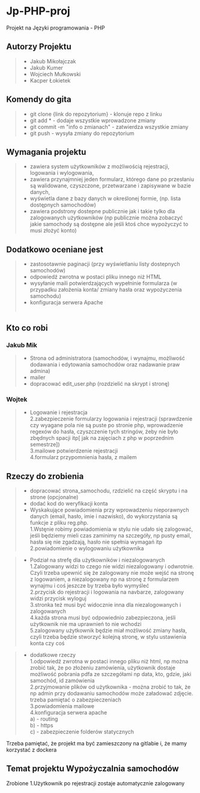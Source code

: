 # Jp-PHP-proj
Projekt na Języki programowania - PHP
## Autorzy Projektu
> - Jakub Mikołajczak
> - Jakub Kumer
> - Wojciech Mułkowski
> - Kacper Łokietek
## Komendy do gita
> - git clone {link do repozytorium} - klonuje repo z linku
> - git add *  - dodaje wszystkie wprowadzone zmiany
> - git commit -m "info o zmianach" - zatwierdza wszystkie zmiany
> - git push - wysyła zmiany do repozytorium
## Wymagania projektu
> - zawiera system użytkowników z możliwością rejestracji, logowania i wylogowania,
> - zawiera przynajmniej jeden formularz, którego dane po przesłaniu są walidowane, czyszczone, przetwarzane i zapisywane w bazie danych,
> - wyświetla dane z bazy danych w określonej formie, (np. lista dostępnych samochodów)
> - zawiera podstrony dostepne publicznie jak i takie tylko dla zalogowanych użytkowników (np publicznie można zobaczyć jakie samochody są dostępne ale jeśli ktoś chce wypożyczyć to musi złożyć konto)
## Dodatkowo oceniane jest
> - zastosotawnie paginacji (przy wyświetlaniu listy dostepnych samochodów)
> - odpowiedź zwrotna w postaci pliku innego niż HTML
> - wysyłanie maili potwierdzających wypełninie formularza (w przypadku założenia konta/ zmiany hasła oraz wypożyczenia samochodu)
> - konfiguracja serwera Apache
<br><br>
## Kto co robi
### Jakub Mik
> - Strona od administratora (samochodów, i wynajmu, możliwość dodawania i edytowania samochodów oraz nadawanie praw admina)
> - mailer
> - dopracować edit_user.php (rozdzielić na skrypt i stronę)
### Wojtek
> - Logowanie i rejestracja<br>
    2.zabezpieczenie formularzy logowania i rejestracji (sprawdzenie czy wyagane pola nie są puste po stronie php, wprowadzenie regexów do hasła, czyszczenie tych stringów, żeby nie było zbędnych spacji itp[ jak na zajęciach z php w poprzednim semestrze]) <br>
    3.mailowe potwierdzenie rejestracji <br>
    4.formularz przypomnienia hasła, z mailem <br>
## Rzeczy do zrobienia

> - dopracować strona_samochodu, rzdzielić na część skryptu i na strone (opcjonalne) 
> - dodać kod do weryfikacji konta
> - Wyskakujące powiadomienia przy wprowadzeniu nieporawnych danych (email, hasło, imie i nazwisko), do wykorzystania są funkcje z pliku reg.php. <br> 
    1.Wstęnie robimy powiadomienia w stylu nie udało się zalogować, jeśli będziemy mieli czas zaminimy na szczegóły, np pusty email, hasła się nie zgadzają, hasło nie spełnia wymagań itp <br>
    2.powiadomienie o wylogowaniu użytkownika <br>


> - Podział na strefę dla użytkowników i niezalogowanych <br>
    1.Zalogowany widzi to czego nie widzi niezalogowany i odwrotnie. Czyli trzeba upewnić się że zalogowany nie może wejść na stronę z logowaniem, a niezalogowany np na stronę z formularzem wynajmu i coś jeszcze by trzeba było wymyśleć <br>
    2.przycisk do rejestracji i logowania na navbarze, zalogowany widzi przycisk wyloguj <br>
    3.stronka też musi być widocznie inna dla niezalogowanych i zalogowanych <br>
    4.każda strona musi być odpowiednio zabezpieczona, jeśli użytkownik nie ma uprawnień to nie wchodzi <br>
    5.zalogowany użytkownik będzie miał możliwość zmiany hasła, czyli trzeba będzie stworzyć kolejną stronę, w stylu ustawienia konta czy coś <br>


> - dodatkowe rzeczy<br>
    1.odpowiedź zwrotna w postaci innego pliku niż html, np można zrobić tak, że po złożeniu zamówienia, użytkownik dostaje możliwość pobrania pdfa ze szczegółami np data, kto, gdzie, jaki samochód, id zamówienia <br>
    2.przyjmowanie plików od użytkownika - można zrobić to tak, że np admin przy dodawaniu samochodów może załadować zdjęcie. trzeba pamiętać o zabezpieczeniach <br>
    3.powiadomienia mailowe <br>
    4.konfiguracja serwera apache <br>
        a) - routing <br>
        b) - https<br>
        c) - zabezpieczenie folderów statycznych <br>



Trzeba pamiętać, że projekt ma być zamieszczony na gitlabie i, że mamy korzystać z dockera
## Temat projektu **Wypożyczalnia samochodów**


Zrobione
    1.Użytkownik po rejestracji zostaje automatycznie zalogowany <br>